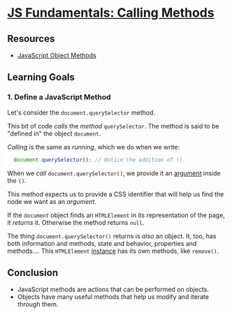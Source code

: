 # [JS Fundamentals: Calling Methods](https://learn.co/tracks/online-software-engineering-structured/front-end-web-programming/manipulating-the-dom/js-fundamentals-calling-methods)

## Resources

* [JavaScript Object Methods](https://www.w3schools.com/js/js_object_methods.asp)

## Learning Goals 

### 1. Define a JavaScript Method

Let's consider the `document.querySelector` method.

This bit of code _calls_ the _method_ `querySelector`. The method is said to be "defined in" the object `document`.

_Calling_ is the same as _running_, which we do when we write:

```JavaScript
  document.querySelector(); // Notice the addition of ()
```

When we _call_ `document.querySelector()`, we provide it an [argument](https://developer.mozilla.org/en-US/docs/Web/JavaScript/Reference/Functions/arguments) inside the `()`.

This method expects us to provide a CSS identifier that will help us find the node we want as an _argument_.

If the `document` object finds an `HTMLElement` in its representation of the page, it _returns_ it. Otherwise the method returns `null`.

The thing `document.querySelector()` returns is _also_ an object. It, too, has both information and methods, state and behavior, properties and methods.... This `HTMLElement` [instance](https://developer.mozilla.org/en-US/docs/Glossary/Instance) has its own methods, like `remove()`.

## Conclusion

* JavaScript methods are actions that can be performed on objects.
* Objects have many useful methods that help us modify and iterate through them.
